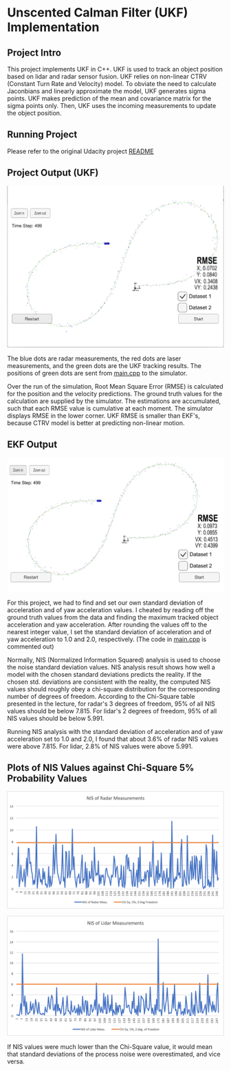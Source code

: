# Unscented Calman Filter (UKF) Implementation

## Project Intro

This project implements UKF in C++.  UKF is used to track an object position based on lidar and radar sensor fusion.
UKF relies on non-linear CTRV (Constant Turn Rate and Velocity) model.  To obviate the need to calculate Jaconbians and 
linearly approximate the model, UKF generates sigma points.  UKF makes prediction of the mean and covariance matrix for 
the sigma points only.  Then, UKF uses the incoming measurements to update the object position.  

## Running Project 
Please refer to the original Udacity project [README](./README_orig.md)

## Project Output (UKF)
![UKF Output](./UKF_sim.png)

The blue dots are radar measurements, the red dots are laser measurements, and the green dots are the UKF tracking results.
The positions of green dots are sent from [main.cpp](./main.cpp) to the simulator.

Over the run of the simulation, Root Mean Square Error (RMSE) is calculated for the position and the velocity predictions.  The ground
truth values for the calculation are supplied by the simulator.  The estimations are accumulated, such that each RMSE value is 
cumulative at each moment.  The simulator displays RMSE in the lower corner.  UKF RMSE is smaller than EKF's, because CTRV model 
is better at predicting non-linear motion. 

## EKF Output
![EKF Output](./EKF_sim.png)

For this project, we had to find and set our own standard deviation of acceleration and of yaw acceleration values.
I cheated by reading off the ground truth values from the data and finding the maximum tracked object acceleration
and yaw acceleration.  After rounding the values off to the nearest integer value, I set the standard deviation of 
acceleration and of yaw acceleration to 1.0 and 2.0, respectively.  (The code in [main.cpp](./main.cpp) is commented out)

Normally, NIS (Normalized Information Squared) analysis is used to choose the noise standard deviation values.  NIS 
analysis result shows how well a model with the chosen standard deviations predicts the reality. 
If the chosen std. deviations are consistent with the reality, the computed NIS values should roughly obey a chi-square 
distribution for the corresponding number of degrees of freedom.  According to the Chi-Square table presented in
the lecture, for radar's 3 degrees of freedom, 95% of all NIS values should be below 7.815.  For lidar's 2 degrees of freedom,
95% of all NIS values should be below 5.991.

Running NIS analysis with the standard deviation of acceleration and of yaw acceleration set to 1.0 and 2.0, I found that 
about 3.6% of radar NIS values were above 7.815.  For lidar, 2.8% of NIS values were above 5.991.

## Plots of NIS Values against Chi-Square 5% Probability Values 

![NIS Radar](./NIS_radar.png)

![NIS Lidar](./NIS_lidar.png)

If NIS values were much lower than the Chi-Square value, it would mean that standard deviations of the process noise were 
overestimated, and vice versa.